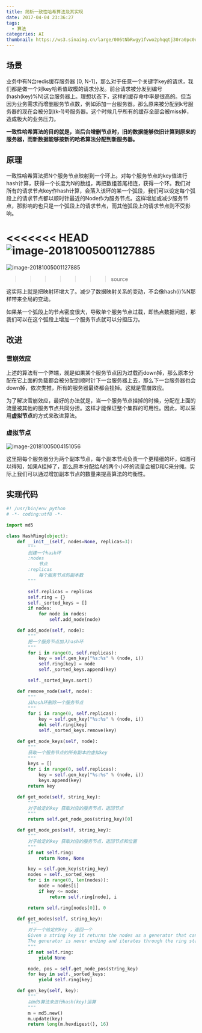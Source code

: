 ```yaml
---
title: 简析一致性哈希算法及其实现
date: 2017-04-04 23:36:27
tags:
  - 算法
categories: AI
thumbnail: https://ws3.sinaimg.cn/large/006tNbRwgy1fvwo2phqqtj30ra0pc0up.jpg
---
```


## 场景

业务中有N台redis缓存服务器 [0, N-1]，那么对于任意一个关键字key的请求，我们都是做一个对key哈希值取模的请求分发。前台请求被分发到编号(hash(key)%N)这台服务器上。理想状态下，这样的缓存命中率是很高的。但当因为业务需求而增删服务节点数，例如添加一台服务器。那么原来被分配到k号服务器的现在会被分到(k-1)号服务器。这个时候几乎所有的缓存全部会被miss掉，造成极大的业务压力。

**一致性哈希算法的目的就是，当后台增删节点时，旧的数据能够依旧计算到原来的服务器，而新数据能够按新的哈希算法分配到新服务器。**

<!--more-->

## 原理

一致性哈希算法把N个服务节点映射到一个环上。对每个服务节点的key值进行hash计算，获得一个长度为N的数组，再把数组首尾相连，获得一个环。我们对所有的请求节点key作hash计算，会落入该环的某一个弧段，我们可以设定每个弧段上的请求节点都以顺时针最近的Node作为服务节点。这样增加或减少服务节点，那影响的也只是一个弧段上的请求节点，而其他弧段上的请求节点则不受影响。

<<<<<<< HEAD
![image-20181005001127885](https://ws1.sinaimg.cn/large/006tNbRwgy1fw90cijiwaj30qy0oygoq.jpg)
=======
![image-20181005001127885](https://ws3.sinaimg.cn/large/006tNbRwgy1fw90efd016j30qy0oygoq.jpg)
>>>>>>> source

这实际上就是把映射环增大了。减少了数据映射关系的变动，不会像hash(i)%N那样带来全局的变动。

如果某一个弧段上的节点密度很大，导致单个服务节点过载，即热点数据问题，那我们可以在这个弧段上增加一个服务节点就可以分担压力。



## 改进

### 雪崩效应

上述的算法有一个弊端，就是如果某个服务节点因为过载而down掉，那么原本分配在它上面的负载都会被分配到顺时针下一台服务器上去，那么下一台服务器也会down掉，依次类推，所有的服务器最终都会挂掉。这就是雪崩效应。

为了解决雪崩效应，最好的办法就是，当一个服务节点挂掉的时候，分配在上面的流量被其他的服务节点共同分担。这样才能保证整个集群的可用性。因此，可以采用**虚拟节点**的方式来改进算法。

### 虚拟节点

![image-20181005004151056](https://ws3.sinaimg.cn/large/006tNbRwgy1fvwo2phqqtj30ra0pc0up.jpg)

这里把每个服务器分为两个副本节点，每个副本节点负责一个更精细的环，如图可以得知，如果A挂掉了，那么原本分配给A的两个小环的流量会被D和C来分摊。实际上我们可以通过增加副本节点的数量来提高算法的均衡性。



## 实现代码

```python
#! /usr/bin/env python
# -*- coding:utf8 -*-

import md5

class HashRing(object):
    def __init__(self, nodes=None, replicas=3):
        """
        创建一个hash环
        :nodes 
            节点 
        :replicas
            每个服务节点的副本数
        """

        self.replicas = replicas
        self.ring = {}
        self._sorted_keys = []
        if nodes:
            for node in nodes:
                self.add_node(node)

    def add_node(self, node):
        """
        把一个服务节点加入hash环
        """
        for i in range(0, self.replicas):
            key = self.gen_key("%s:%s" % (node, i))
            self.ring[key] = node
            self._sorted_keys.append(key)

        self._sorted_keys.sort()

    def remove_node(self, node):
        """
        从hash环删除一个服务节点
        """
        for i in range(0, self.replicas):
            key = self.gen_key("%s:%s" % (node, i))
            del self.ring[key]
            self._sorted_keys.remove(key)

    def get_node_keys(self, node):
        """
        获取一个服务节点的所有副本的虚拟key
        """
        keys = []
        for i in range(0, self.replicas):
            key = self.gen_key("%s:%s" % (node, i))
            keys.append(key)
        return key

    def get_node(self, string_key):
        """
		对于给定的key 获取对应的服务节点，返回节点
        """
        return self.get_node_pos(string_key)[0]

    def get_node_pos(self, string_key):
        """
        对于给定的key 获取对应的服务节点，返回节点和位置
        """
        if not self.ring:
            return None, None

        key = self.gen_key(string_key)
        nodes = self._sorted_keys
        for i in range(0, len(nodes)):
            node = nodes[i]
            if key <= node:
                return self.ring[node], i

        return self.ring[nodes[0]], 0

    def get_nodes(self, string_key):
        """
        对于一个给定的key ，返回一个
        Given a string key it returns the nodes as a generator that can hold the key.
        The generator is never ending and iterates through the ring starting at the correct position.
        """
        if not self.ring:
            yield None

        node, pos = self.get_node_pos(string_key)
        for key in self._sorted_keys:
            yield self.ring[key]

    def gen_key(self, key):
        """
		以md5算法来进行hash(key)运算
        """
        m = md5.new()
        m.update(key)
        return long(m.hexdigest(), 16)
```

